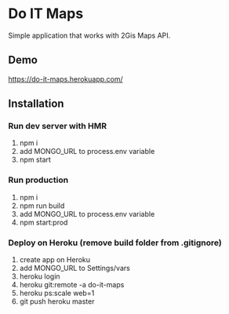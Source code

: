 # Do IT Maps

Simple application that works with 2Gis Maps API.

## Demo

https://do-it-maps.herokuapp.com/

## Installation

### Run dev server with HMR

1. npm i
2. add MONGO_URL to process.env variable
3. npm start

### Run production

1. npm i
2. npm run build
3. add MONGO_URL to process.env variable
4. npm start:prod

### Deploy on Heroku (remove build folder from .gitignore)

1. create app on Heroku
2. add MONGO_URL to Settings/vars
3. heroku login
4. heroku git:remote -a do-it-maps
5. heroku ps:scale web=1
6. git push heroku master
